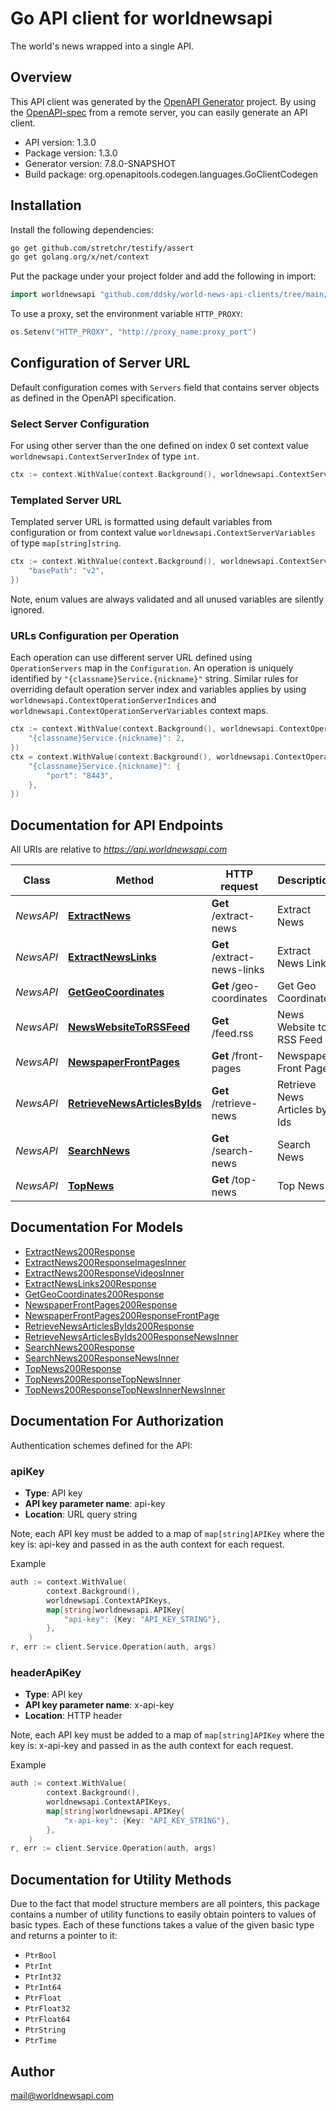 # Go API client for worldnewsapi

The world's news wrapped into a single API.

## Overview
This API client was generated by the [OpenAPI Generator](https://openapi-generator.tech) project.  By using the [OpenAPI-spec](https://www.openapis.org/) from a remote server, you can easily generate an API client.

- API version: 1.3.0
- Package version: 1.3.0
- Generator version: 7.8.0-SNAPSHOT
- Build package: org.openapitools.codegen.languages.GoClientCodegen

## Installation

Install the following dependencies:

```sh
go get github.com/stretchr/testify/assert
go get golang.org/x/net/context
```

Put the package under your project folder and add the following in import:

```go
import worldnewsapi "github.com/ddsky/world-news-api-clients/tree/main/go/"
```

To use a proxy, set the environment variable `HTTP_PROXY`:

```go
os.Setenv("HTTP_PROXY", "http://proxy_name:proxy_port")
```

## Configuration of Server URL

Default configuration comes with `Servers` field that contains server objects as defined in the OpenAPI specification.

### Select Server Configuration

For using other server than the one defined on index 0 set context value `worldnewsapi.ContextServerIndex` of type `int`.

```go
ctx := context.WithValue(context.Background(), worldnewsapi.ContextServerIndex, 1)
```

### Templated Server URL

Templated server URL is formatted using default variables from configuration or from context value `worldnewsapi.ContextServerVariables` of type `map[string]string`.

```go
ctx := context.WithValue(context.Background(), worldnewsapi.ContextServerVariables, map[string]string{
	"basePath": "v2",
})
```

Note, enum values are always validated and all unused variables are silently ignored.

### URLs Configuration per Operation

Each operation can use different server URL defined using `OperationServers` map in the `Configuration`.
An operation is uniquely identified by `"{classname}Service.{nickname}"` string.
Similar rules for overriding default operation server index and variables applies by using `worldnewsapi.ContextOperationServerIndices` and `worldnewsapi.ContextOperationServerVariables` context maps.

```go
ctx := context.WithValue(context.Background(), worldnewsapi.ContextOperationServerIndices, map[string]int{
	"{classname}Service.{nickname}": 2,
})
ctx = context.WithValue(context.Background(), worldnewsapi.ContextOperationServerVariables, map[string]map[string]string{
	"{classname}Service.{nickname}": {
		"port": "8443",
	},
})
```

## Documentation for API Endpoints

All URIs are relative to *https://api.worldnewsapi.com*

Class | Method | HTTP request | Description
------------ | ------------- | ------------- | -------------
*NewsAPI* | [**ExtractNews**](docs/NewsAPI.md#extractnews) | **Get** /extract-news | Extract News
*NewsAPI* | [**ExtractNewsLinks**](docs/NewsAPI.md#extractnewslinks) | **Get** /extract-news-links | Extract News Links
*NewsAPI* | [**GetGeoCoordinates**](docs/NewsAPI.md#getgeocoordinates) | **Get** /geo-coordinates | Get Geo Coordinates
*NewsAPI* | [**NewsWebsiteToRSSFeed**](docs/NewsAPI.md#newswebsitetorssfeed) | **Get** /feed.rss | News Website to RSS Feed
*NewsAPI* | [**NewspaperFrontPages**](docs/NewsAPI.md#newspaperfrontpages) | **Get** /front-pages | Newspaper Front Pages
*NewsAPI* | [**RetrieveNewsArticlesByIds**](docs/NewsAPI.md#retrievenewsarticlesbyids) | **Get** /retrieve-news | Retrieve News Articles by Ids
*NewsAPI* | [**SearchNews**](docs/NewsAPI.md#searchnews) | **Get** /search-news | Search News
*NewsAPI* | [**TopNews**](docs/NewsAPI.md#topnews) | **Get** /top-news | Top News


## Documentation For Models

 - [ExtractNews200Response](docs/ExtractNews200Response.md)
 - [ExtractNews200ResponseImagesInner](docs/ExtractNews200ResponseImagesInner.md)
 - [ExtractNews200ResponseVideosInner](docs/ExtractNews200ResponseVideosInner.md)
 - [ExtractNewsLinks200Response](docs/ExtractNewsLinks200Response.md)
 - [GetGeoCoordinates200Response](docs/GetGeoCoordinates200Response.md)
 - [NewspaperFrontPages200Response](docs/NewspaperFrontPages200Response.md)
 - [NewspaperFrontPages200ResponseFrontPage](docs/NewspaperFrontPages200ResponseFrontPage.md)
 - [RetrieveNewsArticlesByIds200Response](docs/RetrieveNewsArticlesByIds200Response.md)
 - [RetrieveNewsArticlesByIds200ResponseNewsInner](docs/RetrieveNewsArticlesByIds200ResponseNewsInner.md)
 - [SearchNews200Response](docs/SearchNews200Response.md)
 - [SearchNews200ResponseNewsInner](docs/SearchNews200ResponseNewsInner.md)
 - [TopNews200Response](docs/TopNews200Response.md)
 - [TopNews200ResponseTopNewsInner](docs/TopNews200ResponseTopNewsInner.md)
 - [TopNews200ResponseTopNewsInnerNewsInner](docs/TopNews200ResponseTopNewsInnerNewsInner.md)


## Documentation For Authorization


Authentication schemes defined for the API:
### apiKey

- **Type**: API key
- **API key parameter name**: api-key
- **Location**: URL query string

Note, each API key must be added to a map of `map[string]APIKey` where the key is: api-key and passed in as the auth context for each request.

Example

```go
auth := context.WithValue(
		context.Background(),
		worldnewsapi.ContextAPIKeys,
		map[string]worldnewsapi.APIKey{
			"api-key": {Key: "API_KEY_STRING"},
		},
	)
r, err := client.Service.Operation(auth, args)
```

### headerApiKey

- **Type**: API key
- **API key parameter name**: x-api-key
- **Location**: HTTP header

Note, each API key must be added to a map of `map[string]APIKey` where the key is: x-api-key and passed in as the auth context for each request.

Example

```go
auth := context.WithValue(
		context.Background(),
		worldnewsapi.ContextAPIKeys,
		map[string]worldnewsapi.APIKey{
			"x-api-key": {Key: "API_KEY_STRING"},
		},
	)
r, err := client.Service.Operation(auth, args)
```


## Documentation for Utility Methods

Due to the fact that model structure members are all pointers, this package contains
a number of utility functions to easily obtain pointers to values of basic types.
Each of these functions takes a value of the given basic type and returns a pointer to it:

* `PtrBool`
* `PtrInt`
* `PtrInt32`
* `PtrInt64`
* `PtrFloat`
* `PtrFloat32`
* `PtrFloat64`
* `PtrString`
* `PtrTime`

## Author

mail@worldnewsapi.com

